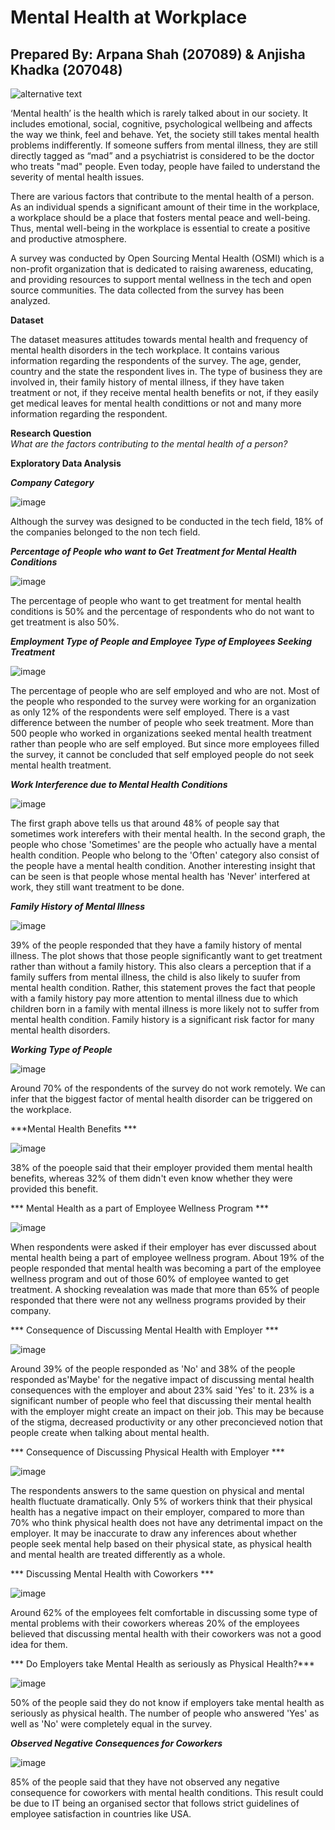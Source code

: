 # Mental Health at Workplace
## Prepared By: Arpana Shah (207089) & Anjisha Khadka (207048)

![alternative text](https://cdn.pixabay.com/photo/2022/10/18/11/02/mood-7529905_1280.png)

‘Mental health’ is the health which is rarely talked about in our society. It includes emotional, social, cognitive, psychological wellbeing and affects the way we think, feel and behave. Yet, the society still takes mental health problems indifferently. If someone suffers from mental illness, they are still directly tagged as “mad” and a psychiatrist is considered to be the doctor who treats "mad" people. Even today, people have failed to understand the severity of mental health issues. 

There are various factors that contribute to the mental health of a person. As an individual spends a significant amount of their time in the workplace, a workplace should be a place that fosters mental peace and well-being. Thus, mental well-being in the workplace is essential to create a positive and productive atmosphere.

A survey was conducted by Open Sourcing Mental Health (OSMI) which is a non-profit organization that is dedicated to raising awareness, educating, and providing resources to support mental wellness in the tech and open source communities. The data collected from the survey has been analyzed. 

**Dataset**

The dataset measures attitudes towards mental health and frequency of mental health disorders in the tech workplace. It contains various information regarding the respondents of the survey. The age, gender, country and the state the respondent lives in. The type of business they are involved in, their family history of mental illness, if they have taken treatment or not, if they receive mental health benefits or not, if they easily get medical leaves for mental health condittions or not and many more information regarding the respondent. 

**Research Question**
<br>
*What are the factors contributing to the mental health of a person?*

**Exploratory Data Analysis**

***Company Category***

![image](https://github.com/Arpanaaa/Arpana.github.io/assets/159395386/a521f5fb-fbb3-420f-be87-d1a61d48878d)

Although the survey was designed to be conducted in the tech field, 18% of the companies belonged to the non tech field. 

***Percentage of People who want to Get Treatment for Mental Health Conditions***

![image](https://github.com/Arpanaaa/Arpana.github.io/assets/159395386/400231f4-42ee-4911-8429-d6229d54ef0f)

The percentage of people who want to get treatment for mental health conditions is 50% and the percentage of respondents who do not want to get treatment is also 50%. 

***Employment Type of People and Employee Type of Employees Seeking Treatment***

![image](https://github.com/Arpanaaa/Arpana.github.io/assets/159395386/979a6ec0-0f19-4775-b9ab-78812c47c396)

The percentage of people who are self employed and who are not. Most of the people who responded to the survey were working for an organization as only 12% of the respondents were self employed. There is a vast difference between the number of people who seek treatment. More than 500 people who worked in organizations seeked mental health treatment rather than people who are self employed. But since more employees filled the survey, it cannot be concluded that self employed people do not seek mental health treatment. 

***Work Interference due to Mental Health Conditions***

![image](https://github.com/Arpanaaa/Arpana.github.io/assets/159395386/de53221a-0c37-48bf-b8f5-fdb27fd33c1f)

The first graph above tells us that around 48% of people say that sometimes work interefers with their mental health. In the second graph, the people who chose 'Sometimes' are the people who actually have a mental health condition. People who belong to the 'Often' category also consist of the people have a mental health condition. Another interesting insight that can be seen is that people whose mental health has 'Never' interfered at work, they still want treatment to be done. 

***Family History of Mental Illness***

![image](https://github.com/Arpanaaa/Arpana.github.io/assets/159395386/c3bdadba-0690-48a4-8b50-40f3c4fdc96d)

39% of the people responded that they have a family history of mental illness. The plot shows that those people significantly want to get treatment rather than without a family history. This also clears a perception that if a family suffers from mental illness, the child is also likely to suufer from mental health condition. Rather, this statement proves the fact that people with a family history pay more attention to mental illness due to which children born in a family with mental illness is more likely not to suffer from mental health condition. Family history is a significant risk factor for many mental health disorders.

***Working Type of People***

![image](https://github.com/Arpanaaa/Arpana.github.io/assets/159395386/e1fe42c4-211f-46cb-ab73-11de5969812e)

Around 70% of the respondents of the survey do not work remotely. We can infer that the biggest factor of mental health disorder can be triggered on the workplace. 

***Mental Health Benefits ***

![image](https://github.com/Arpanaaa/Arpana.github.io/assets/159395386/33a633f4-5477-4449-8b3b-552641bd519d)

38% of the poeople said that their employer provided them mental health benefits, whereas 32% of them didn't even know whether they were provided this benefit.

*** Mental Health as a part of Employee Wellness Program  ***

![image](https://github.com/Arpanaaa/Arpana.github.io/assets/159395386/1cea5fb1-7862-4025-bdf8-193e328cdd04)

When respondents were asked if their employer has ever discussed about mental health being a part of employee wellness program. About 19% of the people responded that mental health was becoming a part of the employee wellness program and out of those 60% of employee wanted to get treatment.
A shocking revealation was made that more than 65% of people responded that there were not any wellness programs provided by their company. 

*** Consequence of Discussing Mental Health with Employer ***

![image](https://github.com/Arpanaaa/Arpana.github.io/assets/159395386/4035f83c-31e2-4af3-b5e2-afd3cf953e4c)

Around 39% of the people responded as 'No' and 38% of the people responded as'Maybe' for the negative impact of discussing mental health consequences with the employer and about 23% said 'Yes' to it. 23% is a significant number of people who feel that discussing their mental health with the employer might create an impact on their job. This may be because of the stigma, decreased productivity or any other preconcieved notion that people create when talking about mental health. 

*** Consequence of Discussing Physical Health with Employer ***

![image](https://github.com/Arpanaaa/Arpana.github.io/assets/159395386/7fc0c285-d43a-4b18-b06a-6f61503957fe)

The respondents answers to the same question on physical and mental health fluctuate dramatically. Only 5% of workers think that their physical health has a negative impact on their employer, compared to more than 70% who think physical health does not have any detrimental impact on the employer. It may be inaccurate to draw any inferences about whether people seek mental help based on their physical state, as physical health and mental health are treated differently as a whole.

*** Discussing Mental Health with Coworkers ***

![image](https://github.com/Arpanaaa/Arpana.github.io/assets/159395386/9b76f135-5890-46db-95b2-6aeee0215115)

Around 62% of the employees felt comfortable in discussing some type of mental problems with their coworkers whereas 20% of the employees believed that discussing mental health with their coworkers was not a good idea for them. 

*** Do Employers take Mental Health as seriously as Physical Health?***

![image](https://github.com/Arpanaaa/Arpana.github.io/assets/159395386/f7c5f52a-d6f1-45a4-a62a-447ac4814a7c)

50% of the people said they do not know if employers take mental health as seriously as physical health.  The number of people who answered 'Yes' as well as 'No' were completely equal in the survey.

***Observed Negative Consequences for Coworkers***

![image](https://github.com/Arpanaaa/Arpana.github.io/assets/159395386/063014fa-77d2-4174-84ea-a5fb40a50614)

85% of the people said that they have not observed any negative consequence for coworkers with mental health conditions. This result could be due to IT being an organised sector that follows strict guidelines of employee satisfaction in countries like USA. 



































